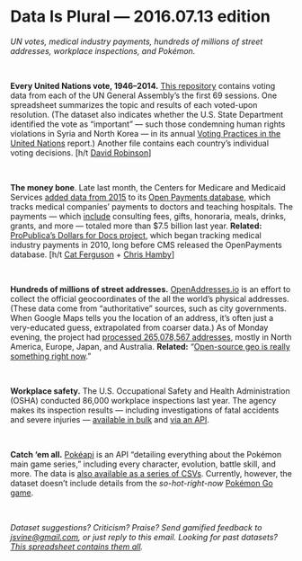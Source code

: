 Data Is Plural — 2016.07.13 edition
===================================

*UN votes, medical industry payments, hundreds of millions of street addresses, workplace inspections, and Pokémon.*

&nbsp;

**Every United Nations vote, 1946–2014.** [This repository](https://dataverse.harvard.edu/dataset.xhtml?persistentId=hdl:1902.1/12379) contains voting data from each of the UN General Assembly’s the first 69 sessions. One spreadsheet summarizes the topic and results of each voted-upon resolution. (The dataset also indicates whether the U.S. State Department identified the vote as “important” — such those condemning human rights violations in Syria and North Korea — in its annual [Voting Practices in the United Nations](http://www.state.gov/p/io/rls/rpt/index.htm) report.) Another file contains each country’s individual voting decisions. [h/t [David Robinson](https://twitter.com/drob/status/751398401867182080)]

&nbsp;

**The money bone**. Late last month, the Centers for Medicare and Medicaid Services [added data from 2015](https://www.cms.gov/Newsroom/MediaReleaseDatabase/Press-releases/2016-Press-releases-items/2016-06-30.html) to its [Open Payments database](https://openpaymentsdata.cms.gov/), which tracks medical companies’ payments to doctors and teaching hospitals. The payments — which [include](https://www.cms.gov/OpenPayments/About/Natures-of-Payment.html) consulting fees, gifts, honoraria, meals, drinks, grants, and more — totaled more than $7.5 billion last year. **Related:** [ProPublica’s Dollars for Docs project](https://projects.propublica.org/docdollars/), which began tracking medical industry payments in 2010, long before CMS released the OpenPayments database. [h/t [Cat Ferguson](https://twitter.com/biocuriosity) + [Chris Hamby](https://twitter.com/ChrisDHamby)]

&nbsp;

**Hundreds of millions of street addresses.** [OpenAddresses.io](https://openaddresses.io/) is an effort to collect the official geocoordinates of the all the world’s physical addresses. (These data come from “authoritative” sources, such as city governments. When Google Maps tells you the location of an address, it’s often just a very-educated guess, extrapolated from coarser data.) As of Monday evening, the project had [processed 265,078,567 addresses](https://results.openaddresses.io/), mostly in North America, Europe, Japan, and Australia. **Related:** “[Open-source geo is really something right now](https://trackchanges.postlight.com/open-source-geo-is-really-something-right-now-f8e310c5f57a#.t2f638jnj).”

&nbsp;

**Workplace safety.** The U.S. Occupational Safety and Health Administration (OSHA) conducted 86,000 workplace inspections last year. The agency makes its inspection results — including investigations of fatal accidents and severe injuries — [available in bulk](http://ogesdw.dol.gov/views/data_summary.php) and [via an API](http://developer.dol.gov/health-and-safety/dol-osha-enforcement).

&nbsp;

**Catch ‘em all.** [Pokéapi](https://pokeapi.co/) is an API “detailing everything about the Pokémon main game series,” including every character, evolution, battle skill, and more. The data is [also available as a series of CSVs](https://github.com/phalt/pokeapi/tree/master/data/v2/csv). Currently, however, the dataset doesn’t include details from the *so-hot-right-now* [Pokémon Go game](https://en.wikipedia.org/wiki/Pok%C3%A9mon_Go).

&nbsp;

*Dataset suggestions? Criticism? Praise? Send gamified feedback to <jsvine@gmail.com>, or just reply to this email. Looking for past datasets? [This spreadsheet contains them all](https://docs.google.com/spreadsheets/d/1wZhPLMCHKJvwOkP4juclhjFgqIY8fQFMemwKL2c64vk).*